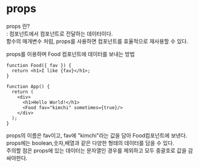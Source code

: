 # props

props 란?  
: 컴포넌트에서 컴포넌트로 전달하는 데이터이다.  
함수의 매개변수 처럼, props를 사용하면 컴포넌트를 효율적으로 재사용할 수 있다.

props를 이용하며 Food 컴포넌트에 데이터를 보내는 방법

```
function Food({ fav }) {
  return <h1>I like {fav}</h1>;
}

function App() {
  return (
    <div>
      <h1>Hello World!</h1>
      <Food fav="kimchi" sometimes={true}/>
    </div>
  );
}
```

props의 이름은 fav이고, fav에 "kimchi"라는 값을 담아 Food컴포넌트에 보낸다.  
props에는 boolean,숫자,배열과 같은 다양한 형태의 데이터를 담을 수 있다.  
주의할 점은 props에 있는 데이터는 문자열인 경우를 제외하고 모두 중괄호로 값을 감싸야한다.
